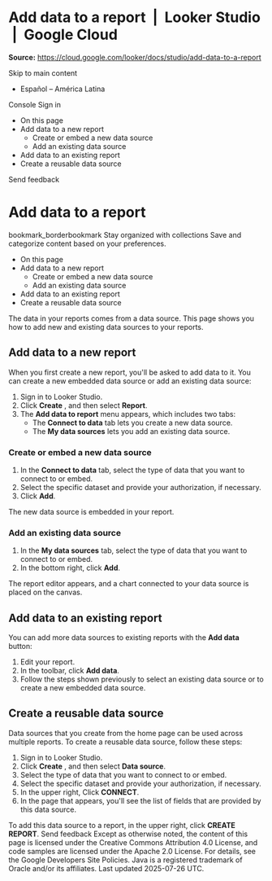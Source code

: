 # Add data to a report  |  Looker Studio  |  Google Cloud

**Source:** https://cloud.google.com/looker/docs/studio/add-data-to-a-report

Skip to main content 
  * Español – América Latina

Console  Sign in


  * On this page
  * Add data to a new report
    * Create or embed a new data source
    * Add an existing data source
  * Add data to an existing report
  * Create a reusable data source




Send feedback 
#  Add data to a report
bookmark_borderbookmark Stay organized with collections  Save and categorize content based on your preferences. 
  * On this page
  * Add data to a new report
    * Create or embed a new data source
    * Add an existing data source
  * Add data to an existing report
  * Create a reusable data source


The data in your reports comes from a data source. This page shows you how to add new and existing data sources to your reports.
## Add data to a new report
When you first create a new report, you'll be asked to add data to it. You can create a new embedded data source or add an existing data source:
  1. Sign in to Looker Studio.
  2. Click **Create** , and then select **Report**.
  3. The **Add data to report** menu appears, which includes two tabs: 
     * The **Connect to data** tab lets you create a new data source.
     * The **My data sources** lets you add an existing data source.


### Create or embed a new data source
  1. In the **Connect to data** tab, select the type of data that you want to connect to or embed.
  2. Select the specific dataset and provide your authorization, if necessary.
  3. Click **Add**.


The new data source is embedded in your report.
### Add an existing data source
  1. In the **My data sources** tab, select the type of data that you want to connect to or embed.
  2. In the bottom right, click **Add**.


The report editor appears, and a chart connected to your data source is placed on the canvas.
## Add data to an existing report
You can add more data sources to existing reports with the **Add data** button:
  1. Edit your report.
  2. In the toolbar, click **Add data**.
  3. Follow the steps shown previously to select an existing data source or to create a new embedded data source.


## Create a reusable data source
Data sources that you create from the home page can be used across multiple reports. To create a reusable data source, follow these steps:
  1. Sign in to Looker Studio.
  2. Click **Create** , and then select **Data source**.
  3. Select the type of data that you want to connect to or embed.
  4. Select the specific dataset and provide your authorization, if necessary.
  5. In the upper right, Click **CONNECT**.
  6. In the page that appears, you'll see the list of fields that are provided by this data source.


To add this data source to a report, in the upper right, click **CREATE REPORT**.
Send feedback 
Except as otherwise noted, the content of this page is licensed under the Creative Commons Attribution 4.0 License, and code samples are licensed under the Apache 2.0 License. For details, see the Google Developers Site Policies. Java is a registered trademark of Oracle and/or its affiliates.
Last updated 2025-07-26 UTC.


